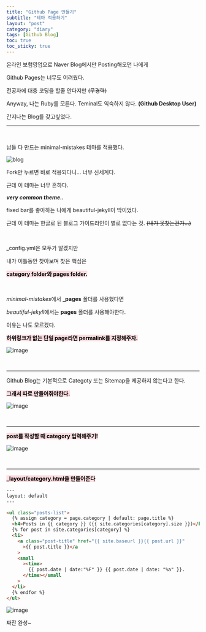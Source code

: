 ```yaml
---
title: "Github Page 만들기"
subtitle: "테마 적용하기"
layout: "post"
category: "diary"
tags: [Github Blog]
toc: true
toc_sticky: true
---
```


온라인 보험영업으로 Naver Blog에서만 Posting해오던 나에게

Github Pages는 너무도 어려웠다.

전공자에 대충 코딩을 할줄 안다지만 ~~(무경력)~~

Anyway, 나는 Ruby를 모른다. Teminal도 익숙하지 않다. **(Github Desktop User)**

간지나는 Blog를 갖고싶었다.

---

<br/>

남들 다 만드는 minimal-mistakes 테마를 적용했다.

![blog](https://user-images.githubusercontent.com/34051263/126591169-1e8fdf49-84ad-4e70-bb0e-0a973ee0f879.png)

Fork만 누르면 바로 적용되다니... 너무 신세계다.

근데 이 테마는 너무 흔하다.

**_very common theme.._**

fixed bar를 좋아하는 나에게 beautiful-jekyll이 딱이었다.

근데 이 테마는 한글로 된 블로그 가이드라인이 별로 없다는 것. ~~(내가 못찾는건가...)~~

<br/>

\_config.yml은 모두가 알겠지만

내가 이틀동안 찾아보며 찾은 핵심은

**<mark style='background-color: #ffdce0'>category folder와 pages folder.</mark>**

<br/>

*minimal-mistakes*에서 **\_pages** 폴더를 사용했다면

*beautiful-jekyll*에서는 **pages** 폴더를 사용해야한다.

이유는 나도 모르겠다.

**<mark style='background-color: #ffdce0'>하위링크가 없는 단일 page라면 permalink를 지정해주자.</mark>**

![image](https://user-images.githubusercontent.com/34051263/126595900-606d3f44-d646-4336-b779-e6d464f5dcb0.png)

<br/>

---

Github Blog는 기본적으로 Categoty 또는 Sitemap을 제공하지 않는다고 한다.

**<mark style='background-color: #ffdce0'>그래서 따로 만들어줘야한다.</mark>**

![image](https://user-images.githubusercontent.com/34051263/126595558-1f146f39-dc31-4688-8623-35746ba2bedf.png)

<br/>

---

**<mark style='background-color: #ffdce0'>post를 작성할 때 category 입력해주기!</mark>**

![image](https://user-images.githubusercontent.com/34051263/126595827-16d59dc2-4d51-4f2e-862d-0cae1a3798c1.png)

<br/>

---

**<mark style='background-color: #ffdce0'>\_layout/category.html을 만들어준다</mark>**

```html
---
layout: default
---

<ul class="posts-list">
  {% assign category = page.category | default: page.title %}
  <h4>Posts in {{ category }} ({{ site.categories[category].size }})</h4>
  {% for post in site.categories[category] %}
  <li>
    <a class="post-title" href="{{ site.baseurl }}{{ post.url }}"
      >{{ post.title }}</a
    >
    <small
      ><time>
        {{ post.date | date:"%F" }} {{ post.date | date: "%a" }}.
      </time></small
    >
  </li>
  {% endfor %}
</ul>
```

![image](https://user-images.githubusercontent.com/34051263/126598602-c6eb71fa-7537-4861-94cc-6c94746c2b7d.png)

짜잔 완성~
